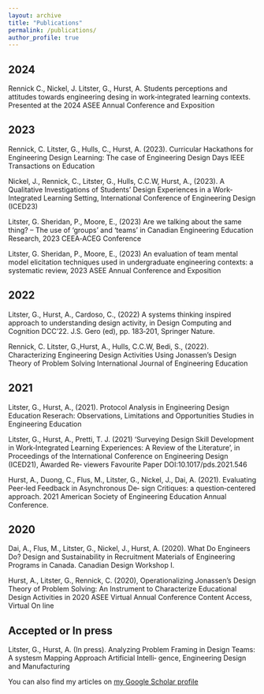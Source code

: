```yaml
---
layout: archive
title: "Publications"
permalink: /publications/
author_profile: true
---
```


## 2024
Rennick C., Nickel, J. Litster, G., Hurst, A. Students perceptions and attitudes towards engineering desing in work‐integrated
learning contexts. Presented at the 2024 ASEE Annual Conference and Exposition

## 2023
Rennick, C. Litster, G., Hulls, C., Hurst, A. (2023). Curricular Hackathons for Engineering Design Learning: The case of Engineering Design Days IEEE Transactions on Education

Nickel, J., Rennick, C., Litster, G., Hulls, C.C.W, Hurst, A., (2023). A Qualitative Investigations of Students’ Design Experiences
in a Work‐Integrated Learning Setting, International Conference of Engineering Design (ICED23)

Litster, G. Sheridan, P., Moore, E., (2023) Are we talking about the same thing? – The use of ‘groups’ and ‘teams’ in Canadian
Engineering Education Research, 2023 CEEA‐ACEG Conference

Litster, G. Sheridan, P., Moore, E., (2023) An evaluation of team mental model elicitation techniques used in undergraduate
engineering contexts: a systematic review, 2023 ASEE Annual Conference and Exposition

## 2022
Litster, G., Hurst, A., Cardoso, C., (2022) A systems thinking inspired approach to understanding design activity, in Design
Computing and Cognition DCC’22. J.S. Gero (ed), pp. 183‐201, Springer Nature.

Rennick, C. Litster, G.,Hurst, A., Hulls, C.C.W, Bedi, S., (2022). Characterizing Engineering Design Activities Using Jonassen’s Design Theory of Problem Solving International Journal of Engineering Education

## 2021
Litster, G., Hurst, A., (2021). Protocol Analysis in Engineering Design Education Reserach: Observations, Limitations and Opportunities Studies in Engineering Education

Litster, G., Hurst, A., Pretti, T. J. (2021) ‘Surveying Design Skill Development in Work‐Integrated Learning Experiences: A Review of the Literature’, in Proceedings of the International Conference on Engineering Design (ICED21), Awarded Re‐ viewers Favourite Paper DOI:10.1017/pds.2021.546

Hurst, A., Duong, C., Flus, M., Litster, G., Nickel, J., Dai, A. (2021). Evaluating Peer‐led Feedback in Asynchronous De‐ sign Critiques: a question‐centered approach. 2021 American Society of Engineering Education Annual Conference.

## 2020
Dai, A., Flus, M., Litster, G., Nickel, J., Hurst, A. (2020). What Do Engineers Do? Design and Sustainability in Recruitment Materials of Engineering Programs in Canada. Canadian Design Workshop I.

Hurst, A., Litster, G., Rennick, C. (2020), Operationalizing Jonassen’s Design Theory of Problem Solving: An Instrument to Characterize Educational Design Activities in 2020 ASEE Virtual Annual Conference Content Access, Virtual On line

## Accepted or In press
Litster, G., Hurst, A. (In press). Analyzing Problem Framing in Design Teams: A systesm Mapping Approach Artificial Intelli‐ gence, Engineering Design and Manufacturing

You can also find my articles on [my Google Scholar profile](https://scholar.google.ca/citations?user=OkCgt94AAAAJ&hl=en)

